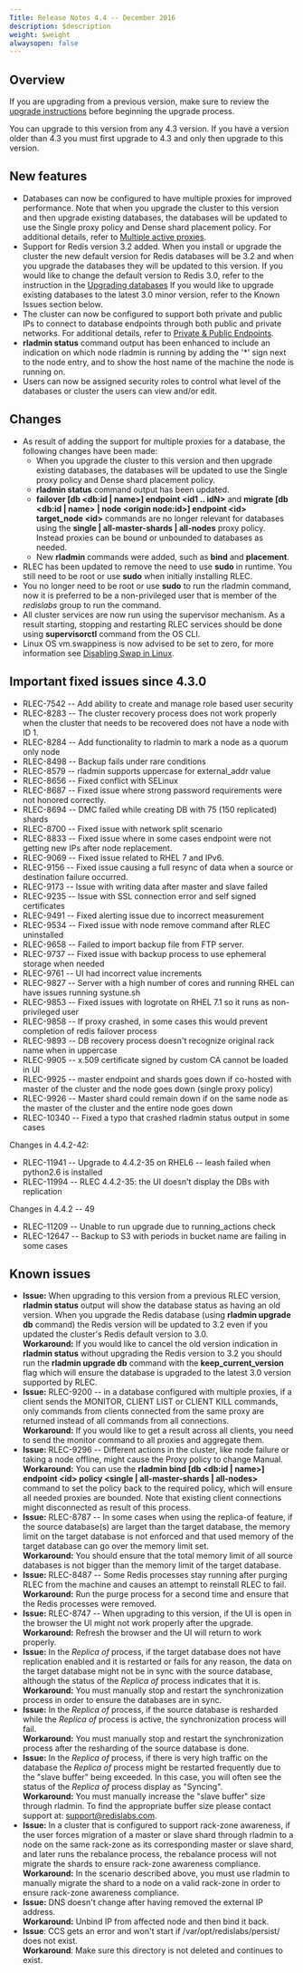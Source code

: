```yaml
---
Title: Release Notes 4.4 -- December 2016
description: $description
weight: $weight
alwaysopen: false
---
```

Overview
--------

If you are upgrading from a previous version, make sure to review the
[upgrade
instructions](/redis-enterprise-documentation/installing-and-upgrading/upgrading/)
before beginning the upgrade process.

You can upgrade to this version from any 4.3 version. If you have a
version older than 4.3 you must first upgrade to 4.3 and only then
upgrade to this version.

New features
------------

-   Databases can now be configured to have multiple proxies for
    improved performance. Note that when you upgrade the cluster to this
    version and then upgrade existing databases, the databases will be
    updated to use the Single proxy policy and Dense shard placement
    policy. For additional details, refer to [Multiple active
    proxies](/redis-enterprise-documentation/database-configuration/multiple-active-proxy-support/).
-   Support for Redis version 3.2 added. When you install or upgrade the
    cluster the new default version for Redis databases will be 3.2 and
    when you upgrade the databases they will be updated to this version.
    If you would like to change the default version to Redis 3.0, refer
    to the instruction in the [Upgrading
    databases](/redis-enterprise-documentation/installing-and-upgrading/upgrading/)
    If you would like to upgrade existing databases to the latest 3.0
    minor version, refer to the Known Issues section below.
-   The cluster can now be configured to support both private and public
    IPs to connect to database endpoints through both public and private
    networks. For additional details, refer to [Private & Public
    Endpoints](/redis-enterprise-documentation/cluster-administration/best-practices/private-public-endpoints/).
-   **rladmin status** command output has been enhanced to include an
    indication on which node rladmin is running by adding the '\*' sign
    next to the node entry, and to show the host name of the machine the
    node is running on.
-   Users can now be assigned security roles to control what level of
    the databases or cluster the users can view and/or edit.

Changes
-------

-   As result of adding the support for multiple proxies for a database,
    the following changes have been made:
    -   When you upgrade the cluster to this version and then upgrade
        existing databases, the databases will be updated to use the
        Single proxy policy and Dense shard placement policy.
    -   **rladmin status** command output has been updated.
    -   **failover \[db \<db:id \| name\>\] endpoint \<id1 .. idN\>**
        and **migrate \[db \<db:id \| name\> \| node \<origin
        node:id\>\] endpoint \<id\> target\_node \<id\>** commands are
        no longer relevant for databases using the **single \|
        all-master-shards \| all-nodes** proxy policy. Instead proxies
        can be bound or unbounded to databases as needed.
    -   New **rladmin** commands were added, such as **bind** and
        **placement**.
-   RLEC has been updated to remove the need to use **sudo** in runtime.
    You still need to be root or use **sudo** when initially installing
    RLEC.
-   You no longer need to be root or use **sudo** to run the rladmin
    command, now it is preferred to be a non-privileged user that is
    member of the *redislabs* group to run the command.
-   All cluster services are now run using the supervisor mechanism. As
    a result starting, stopping and restarting RLEC services should be
    done using **supervisorctl** command from the OS CLI.
-   Linux OS vm.swappiness is now advised to be set to zero, for more
    information see [Disabling Swap in
    Linux](/redis-enterprise-documentation/installing-and-upgrading/configuring-linux-swap/).

Important fixed issues since 4.3.0
----------------------------------

-   RLEC-7542 -- Add ability to create and manage role based user
    security
-   RLEC-8283 -- The cluster recovery process does not work properly
    when the cluster that needs to be recovered does not have a node
    with ID 1.
-   RLEC-8284 -- Add functionality to rladmin to mark a node as a quorum
    only node
-   RLEC-8498 -- Backup fails under rare conditions
-   RLEC-8579 -- rladmin supports uppercase for external\_addr value
-   RLEC-8656 -- Fixed conflict with SELinux
-   RLEC-8687 -- Fixed issue where strong password requirements were not
    honored correctly.
-   RLEC-8694 -- DMC failed while creating DB with 75 (150 replicated)
    shards
-   RLEC-8700 -- Fixed issue with network split scenario
-   RLEC-8833 -- Fixed issue where in some cases endpoint were not
    getting new IPs after node replacement.
-   RLEC-9069 -- Fixed issue related to RHEL 7 and IPv6.
-   RLEC-9156 -- Fixed issue causing a full resync of data when a source
    or destination failure occurred.
-   RLEC-9173 -- Issue with writing data after master and slave failed
-   RLEC-9235 -- Issue with SSL connection error and self signed
    certificates
-   RLEC-9491 -- Fixed alerting issue due to incorrect measurement
-   RLEC-9534 -- Fixed issue with node remove command after RLEC
    uninstalled
-   RLEC-9658 -- Failed to import backup file from FTP server.
-   RLEC-9737 -- Fixed issue with backup process to use ephemeral
    storage when needed
-   RLEC-9761 -- UI had incorrect value increments
-   RLEC-9827 -- Server with a high number of cores and running RHEL can
    have issues running systune.sh
-   RLEC-9853 -- Fixed issues with logrotate on RHEL 7.1 so it runs as
    non-privileged user
-   RLEC-9858 -- If proxy crashed, in some cases this would prevent
    completion of redis failover process
-   RLEC-9893 -- DB recovery process doesn't recognize original rack
    name when in uppercase
-   RLEC-9905 -- x.509 certificate signed by custom CA cannot be loaded
    in UI
-   RLEC-9925 -- master endpoint and shards goes down if co-hosted with
    master of the cluster and the node goes down (single proxy policy)
-   RLEC-9926 -- Master shard could remain down if on the same node as
    the master of the cluster and the entire node goes down
-   RLEC-10340 -- Fixed a typo that crashed rladmin status output in
    some cases

Changes in 4.4.2-42:

-   RLEC-11941 -- Upgrade to 4.4.2-35 on RHEL6 -- leash failed when
    python2.6 is installed
-   RLEC-11994 -- RLEC 4.4.2-35: the UI doesn't display the DBs with
    replication

<div>

Changes in 4.4.2 -- 49

</div>

-   RLEC-11209 -- Unable to run upgrade due to running\_actions check
-   RLEC-12647 -- Backup to S3 with periods in bucket name are failing
    in some cases

Known issues
------------

-   **Issue:** When upgrading to this version from a previous RLEC
    version, **rladmin status** output will show the database status as
    having an old version. When you upgrade the Redis database (using
    **rladmin upgrade db** command) the Redis version will be updated to
    3.2 even if you updated the cluster's Redis default version to 3.0.\
    **Workaround:** If you would like to cancel the old version
    indication in **rladmin status** without upgrading the Redis version
    to 3.2 you should run the **rladmin upgrade db** command with the
    **keep\_current\_version** flag which will ensure the database is
    upgraded to the latest 3.0 version supported by RLEC.
-   **Issue:** RLEC-9200 -- in a database configured with multiple
    proxies, if a client sends the MONITOR, CLIENT LIST or CLIENT KILL
    commands, only commands from clients connected from the same proxy
    are returned instead of all commands from all connections.\
    **Workaround:** If you would like to get a result across all
    clients, you need to send the monitor command to all proxies and
    aggregate them.
-   **Issue:** RLEC-9296 -- Different actions in the cluster, like node
    failure or taking a node offline, might cause the Proxy policy to
    change Manual.\
    **Workaround:** You can use the **rladmin bind \[db \<db:id \|
    name\>\] endpoint \<id\> policy \<single \| all-master-shards \|
    all-nodes\>** command to set the policy back to the required policy,
    which will ensure all needed proxies are bounded. Note that existing
    client connections might disconnected as result of this process.
-   **Issue:** RLEC-8787 -- In some cases when using the replica-of
    feature, if the source database(s) are larget than the target
    database, the memory limit on the target database is not enforced
    and that used memory of the target database can go over the memory
    limit set.\
    **Workaround:** You should ensure that the total memory limit of all
    source databases is not bigger than the memory limit of the target
    database.
-   **Issue:** RLEC-8487 -- Some Redis processes stay running after
    purging RLEC from the machine and causes an attempt to reinstall
    RLEC to fail.\
    **Workaround:** Run the purge process for a second time and ensure
    that the Redis processes were removed.
-   **Issue:** RLEC-8747 -- When upgrading to this version, if the UI is
    open in the browser the UI might not work properly after the
    upgrade.\
    **Workaround:** Refresh the browser and the UI will return to work
    properly.
-   **Issue:** In the *Replica of* process, if the target database does
    not have replication enabled and it is restarted or fails for any
    reason, the data on the target database might not be in sync with
    the source database, although the status of the *Replica of* process
    indicates that it is.\
    **Workaround:** You must manually stop and restart the
    synchronization process in order to ensure the databases are in
    sync.
-   **Issue:** In the *Replica of* process, if the source database is
    resharded while the *Replica of* process is active, the
    synchronization process will fail.\
    **Workaround:** You must manually stop and restart the
    synchronization process after the resharding of the source database
    is done.
-   **Issue:** In the *Replica of* process, if there is very high
    traffic on the database the *Replica of* process might be restarted
    frequently due to the "slave buffer" being exceeded. In this case,
    you will often see the status of the *Replica of* process display as
    "Syncing".\
    **Workaround:** You must manually increase the "slave buffer" size
    through rladmin. To find the appropriate buffer size please contact
    support at: <support@redislabs.com>.
-   **Issue:** In a cluster that is configured to support rack-zone
    awareness, if the user forces migration of a master or slave shard
    through rladmin to a node on the same rack-zone as its corresponding
    master or slave shard, and later runs the rebalance process, the
    rebalance process will not migrate the shards to ensure rack-zone
    awareness compliance.\
    **Workaround:** In the scenario described above, you must use
    rladmin to manually migrate the shard to a node on a valid rack-zone
    in order to ensure rack-zone awareness compliance.
-   **Issue:** DNS doesn't change after having removed the external IP
    address.\
    **Workaround:** Unbind IP from affected node and then bind it back.
-   **Issue**: CCS gets an error and won't start
    if /var/opt/redislabs/persist/ does not exist.\
    **Workaround**: Make sure this directory is not deleted and
    continues to exist.
